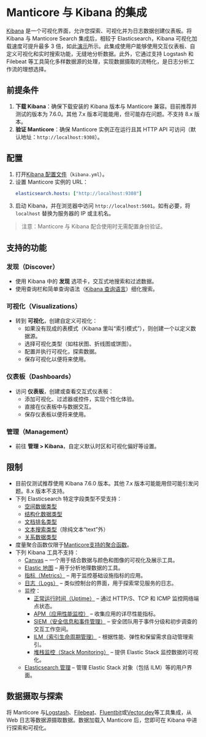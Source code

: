 # Manticore 与 Kibana 的集成

[Kibana](https://www.elastic.co/kibana) 是一个可视化界面，允许您探索、可视化并为日志数据创建仪表板。将 Kibana 与 Manticore Search 集成后，相较于 Elasticsearch，Kibana 可视化加载速度可提升最多 3 倍，如此[演示](https://github.com/manticoresoftware/kibana-demo#manticore-search-kibana-demo)所示。此集成使用户能够使用交互仪表板、自定义可视化和实时搜索功能，无缝地分析数据。此外，它通过支持 Logstash 和 Filebeat 等工具简化多样数据源的处理，实现数据摄取的流畅化，是日志分析工作流的理想选择。

## 前提条件
1. **下载 Kibana**：确保下载安装的 Kibana 版本与 Manticore 兼容。目前推荐并测试的版本为 7.6.0。其他 7.x 版本可能能用，但可能存在问题。不支持 8.x 版本。
2. **验证 Manticore**：确保 Manticore 实例正在运行且其 HTTP API 可访问（默认地址：`http://localhost:9308`）。

## 配置
1. 打开[Kibana 配置文件](https://www.elastic.co/guide/en/kibana/current/settings.html)（`kibana.yml`）。
2. 设置 Manticore 实例的 URL：
   ```yaml
   elasticsearch.hosts: ["http://localhost:9308"]
   ```
3. 启动 Kibana，并在浏览器中访问 `http://localhost:5601`。如有必要，将 `localhost` 替换为服务器的 IP 或主机名。

> 注意：Manticore 与 Kibana 配合使用时无需配置身份验证。

## 支持的功能
### 发现（Discover）
- 使用 Kibana 中的 **发现** 选项卡，交互式地搜索和过滤数据。
- 使用查询栏和简单查询语法（[Kibana 查询语言](https://www.elastic.co/guide/en/kibana/current/kuery-query.html)）细化搜索。

### 可视化（Visualizations）
- 转到 **可视化**，创建自定义可视化：
  - 如果没有现成的表模式（Kibana 里叫“索引模式”），则创建一个以定义数据源。
  - 选择可视化类型（如柱状图、折线图或饼图）。
  - 配置并执行可视化，探索数据。
  - 保存可视化以便将来使用。

### 仪表板（Dashboards）
- 访问 **仪表板**，创建或查看交互式仪表板：
  - 添加可视化、过滤器或控件，实现个性化体验。
  - 直接在仪表板中与数据交互。
  - 保存仪表板以便将来使用。

### 管理（Management）
- 前往 **管理 > Kibana**，自定义默认时区和可视化偏好等设置。

## 限制
- 目前仅测试推荐使用 Kibana 7.6.0 版本。其他 7.x 版本可能能用但可能引发问题。8.x 版本不支持。
- 下列 Elasticsearch 特定字段类型不受支持：
  - [空间数据类型](https://www.elastic.co/guide/en/elasticsearch/reference/current/mapping-types.html#spatial_datatypes)
  - [结构化数据类型](https://www.elastic.co/guide/en/elasticsearch/reference/current/mapping-types.html#structured-data-types)
  - [文档排名类型](https://www.elastic.co/guide/en/elasticsearch/reference/current/mapping-types.html#document-ranking-types)
  - [文本搜索类型](https://www.elastic.co/guide/en/elasticsearch/reference/current/mapping-types.html#text-search-types)（除纯文本“text”外）
  - [关系数据类型](https://www.elastic.co/guide/en/elasticsearch/reference/current/mapping-types.html#object-types)
- 度量聚合函数仅限于[Manticore支持的聚合函数](../Searching/Grouping.md#Aggregation-functions)。
- 下列 Kibana 工具不支持：
  - [Canvas](https://www.elastic.co/guide/en/kibana/7.6/canvas.html) – 一个用于结合数据与颜色和图像的可视化及展示工具。
  - [Elastic 地图](https://www.elastic.co/guide/en/kibana/7.6/maps.html) – 用于分析地理数据的工具。
  - [指标（Metrics）](https://www.elastic.co/guide/en/kibana/7.6/xpack-infra.html) – 用于监控基础设施指标的应用。
  - [日志（Logs）](https://www.elastic.co/guide/en/kibana/7.6/xpack-logs.html) – 类似控制台的界面，用于探索常见服务的日志。
  - 监控：
    - [正常运行时间（Uptime）](https://www.elastic.co/guide/en/kibana/7.6/xpack-uptime.html) – 通过 HTTP/S、TCP 和 ICMP 监控网络端点状态。
    - [APM（应用性能监控）](https://www.elastic.co/guide/en/kibana/7.6/xpack-apm.html) – 收集应用的详尽性能指标。
    - [SIEM（安全信息和事件管理）](https://www.elastic.co/guide/en/kibana/7.6/xpack-siem.html) – 安全团队用于事件分级和初步调查的交互工作空间。
    - [ILM（索引生命周期管理）](https://www.elastic.co/guide/en/elasticsearch/reference/7.6/index-lifecycle-management.html) - 根据性能、弹性和保留需求自动管理索引。
    - [堆栈监控（Stack Monitoring）](https://www.elastic.co/guide/en/kibana/7.6/xpack-monitoring.html) – 提供 Elastic Stack 监控数据的可视化。
  - [Elasticsearch 管理](https://www.elastic.co/guide/en/kibana/7.6/management.html) – 管理 Elastic Stack 对象（包括 ILM）等的用户界面。

## 数据摄取与探索
将 Manticore 与[Logstash](../Integration/Logstash.md)、[Filebeat](../Integration/Filebeat.md)、[Fluentbit](https://manticoresearch.com/blog/integration-of-manticore-with-fluentbit/)或[Vector.dev](https://manticoresearch.com/blog/integration-of-manticore-with-vectordev/)等工具集成，从 Web 日志等数据源摄取数据。数据加载入 Manticore 后，您即可在 Kibana 中进行探索和可视化。

